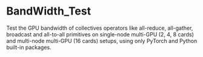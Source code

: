 # BandWidth_Test
Test the GPU bandwidth of  collectives operators like all-reduce, all-gather, broadcast and all-to-all primitives on single-node multi-GPU (2, 4, 8 cards) and multi-node multi-GPU (16 cards) setups, using only PyTorch and Python built-in packages.
